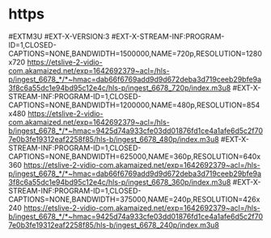 # https
#EXTM3U #EXT-X-VERSION:3 #EXT-X-STREAM-INF:PROGRAM-ID=1,CLOSED-CAPTIONS=NONE,BANDWIDTH=1500000,NAME=720p,RESOLUTION=1280x720 https://etslive-2-vidio-com.akamaized.net/exp=1642692379~acl=/hls-p/ingest_6678_*/*~hmac=dab66f6769add9d9d672deba3d719ceeb29bfe9a3f8c6a55dc1e94bd95c12e4c/hls-p/ingest_6678_720p/index.m3u8 #EXT-X-STREAM-INF:PROGRAM-ID=1,CLOSED-CAPTIONS=NONE,BANDWIDTH=1200000,NAME=480p,RESOLUTION=854x480 https://etslive-2-vidio-com.akamaized.net/exp=1642692379~acl=/hls-b/ingest_6678_*/*~hmac=9425d74a933cfe03dd01876fd1ce4a1afe6d5c2f707e0b3fe19312eaf2258f85/hls-b/ingest_6678_480p/index.m3u8 #EXT-X-STREAM-INF:PROGRAM-ID=1,CLOSED-CAPTIONS=NONE,BANDWIDTH=625000,NAME=360p,RESOLUTION=640x360 https://etslive-2-vidio-com.akamaized.net/exp=1642692379~acl=/hls-p/ingest_6678_*/*~hmac=dab66f6769add9d9d672deba3d719ceeb29bfe9a3f8c6a55dc1e94bd95c12e4c/hls-p/ingest_6678_360p/index.m3u8 #EXT-X-STREAM-INF:PROGRAM-ID=1,CLOSED-CAPTIONS=NONE,BANDWIDTH=375000,NAME=240p,RESOLUTION=426x240 https://etslive-2-vidio-com.akamaized.net/exp=1642692379~acl=/hls-b/ingest_6678_*/*~hmac=9425d74a933cfe03dd01876fd1ce4a1afe6d5c2f707e0b3fe19312eaf2258f85/hls-b/ingest_6678_240p/index.m3u8
